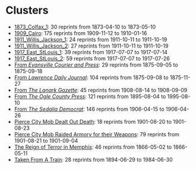 # Clusters

* [1873_Colfax_1](clusters/1873_Colfax_1.md): 30 reprints from 1873-04-10 to 1873-05-10
* [1909_Cairo](clusters/1909_Cairo.md): 175 reprints from 1909-11-12 to 1910-01-16
* [1911_Willis_Jackson_1](clusters/1911_Willis_Jackson_1.md): 24 reprints from 1911-10-11 to 1911-10-19
* [1911_Willis_Jackson_2](clusters/1911_Willis_Jackson_2.md): 27 reprints from 1911-10-11 to 1911-10-19
* [1917_East_StLouis_1](clusters/1917_East_StLouis_1.md): 39 reprints from 1917-07-07 to 1917-07-14
* [1917_East_StLouis_2](clusters/1917_East_StLouis_2.md): 59 reprints from 1917-07-07 to 1917-07-26
* [From _Evansville Courier and Press_](clusters/1875_Clinton_1.md): 29 reprints from 1875-09-05 to 1875-09-18
* [From _Lawrence Daily Journal_](clusters/1875_Clinton_2.md): 104 reprints from 1875-09-08 to 1875-11-27
* [From _The Lanark Gazette_](clusters/1908_Springfield.md): 45 reprints from 1908-08-14 to 1908-09-09
* [From _The Ogle County Press_](clusters/1895_Spring_Valley.md): 121 reprints from 1895-08-04 to 1995-08-10
* [From _The Sedalia Democrat_](clusters/1906_Springfield.md): 146 reprints from 1906-04-15 to 1906-04-26
* [Pierce City Mob Dealt Out Death](clusters/1901_Pierce_City_2.md): 18 reprints from 1901-08-20 to 1901-08-23
* [Pierce City Mob Raided Armory for their Weapons](clusters/1901_Pierce_City_1.md): 79 reprints from 1901-08-21 to 1901-09-04
* [The Reign of Terror in Memphis](clusters/1866_Memphis_RaceRiot.md): 46 reprints from 1866-05-02 to 1866-05-11
* [Taken From A Train](clusters/1894_Monett.md): 28 reprints from 1894-06-29 to 1984-06-30

